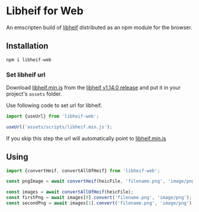 # Libheif for Web

An emscripten build of [libheif](https://github.com/strukturag/libheif) distributed as an npm module for the browser.

## Installation

```shell
npm i libheif-web
```

### Set libheif url

Download [libheif.min.js](https://github.com/joutvhu/libheif-web/releases/download/v1.14.0_libheif/libheif.min.js) from the [libheif v1.14.0 release](https://github.com/joutvhu/libheif-web/releases/tag/v1.14.0_libheif) and put it in your project's `assets` folder.

Use following code to set url for libheif.

```ts
import {useUrl} from 'libheif-web';

useUrl('assets/scripts/libheif.min.js');
```

If you skip this step the url will automatically point to [libheif.min.js](https://github.com/joutvhu/libheif-web/releases/download/v1.14.0_libheif/libheif.min.js)

## Using

```ts
import {convertHeif, convertAllOfHeif} from 'libheif-web';

const pngImage = await convertHeif(heicFile, 'filename.png', 'image/png');

const images = await convertAllOfHeif(heicFile);
const firstPng = await images[0].convert('filename.png', 'image/png');
const secondPng = await images[1].convert('filename.png', 'image/png');
```
